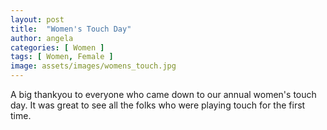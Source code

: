 ```yaml
---
layout: post
title:  "Women's Touch Day"
author: angela
categories: [ Women ]
tags: [ Women, Female ]
image: assets/images/womens_touch.jpg
---
```


A big thankyou to everyone who came down to our annual women's touch day. It was great to see all the folks who were playing touch for the first time.